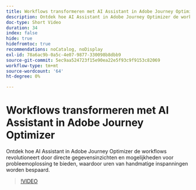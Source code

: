 ```yaml
---
title: Workflows transformeren met AI Assistant in Adobe Journey Optimizer
description: Ontdek hoe AI Assistant in Adobe Journey Optimizer de workflows revolutioneert door directe gegevensinzichten en mogelijkheden voor probleemoplossing te bieden, waardoor uren van handmatige inspanningen worden bespaard.
doc-type: Short Video
duration: 34
index: false
hide: true
hidefromtoc: true
recommendations: noCatalog, noDisplay
exl-id: 78a6ac9b-0a5c-4e07-9877-330098b8dbb9
source-git-commit: 5ec9aa524723f15e90ea22e5f93c9f9153c82069
workflow-type: tm+mt
source-wordcount: '64'
ht-degree: 0%

---
```


# Workflows transformeren met AI Assistant in Adobe Journey Optimizer

Ontdek hoe AI Assistant in Adobe Journey Optimizer de workflows revolutioneert door directe gegevensinzichten en mogelijkheden voor probleemoplossing te bieden, waardoor uren van handmatige inspanningen worden bespaard.

<!-- 65_S653_3442539_33_transforming-workflows-with-ai-assistant-in-adobe-journey-optimizer -->
>[!VIDEO](https://video.tv.adobe.com/v/3460441/?learn=on&enablevpops=true&captions=dut)
